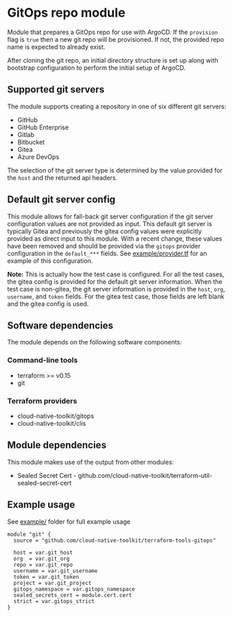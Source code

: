 # GitOps repo module

Module that prepares a GitOps repo for use with ArgoCD. If the `provision` flag is `true` then a new git repo will be provisioned. If not, the provided repo name is expected to already exist.

After cloning the git repo, an initial directory structure is set up along with bootstrap configuration to perform the initial setup of ArgoCD.

## Supported git servers

The module supports creating a repository in one of six different git servers:

- GitHub
- GitHub Enterprise
- Gitlab
- Bitbucket
- Gitea
- Azure DevOps

The selection of the git server type is determined by the value provided for the `host` and the returned api headers.

## Default git server config

This module allows for fall-back git server configuration if the git server configuration values are not
provided as input. This default git server is typically Gitea and previously the gitea config values were explicitly
provided as direct input to this module. With a recent change, these values have been removed and should be provided
via the `gitops` provider configuration in the `default_***` fields. See [example/provider.tf](example/provider.tf) for
an example of this configuration.

**Note:** This is actually how the test case is configured. For all the test cases, the gitea config is provided for 
the default git server information. When the test case is non-gitea, the git server information is provided in the `host`,
`org`, `username`, and `token` fields. For the gitea test case, those fields are left blank and the gitea config is used.

## Software dependencies

The module depends on the following software components:

### Command-line tools

- terraform >= v0.15
- git

### Terraform providers

- cloud-native-toolkit/gitops
- cloud-native-toolkit/clis

## Module dependencies

This module makes use of the output from other modules:

- Sealed Secret Cert - github.com/cloud-native-toolkit/terraform-util-sealed-secret-cert

## Example usage

See [example/](example) folder for full example usage

```hcl-terraform
module "git" {
  source = "github.com/cloud-native-toolkit/terraform-tools-gitops"

  host = var.git_host
  org  = var.git_org
  repo = var.git_repo
  username = var.git_username
  token = var.git_token
  project = var.git_project
  gitops_namespace = var.gitops_namespace
  sealed_secrets_cert = module.cert.cert
  strict = var.gitops_strict
}
```

